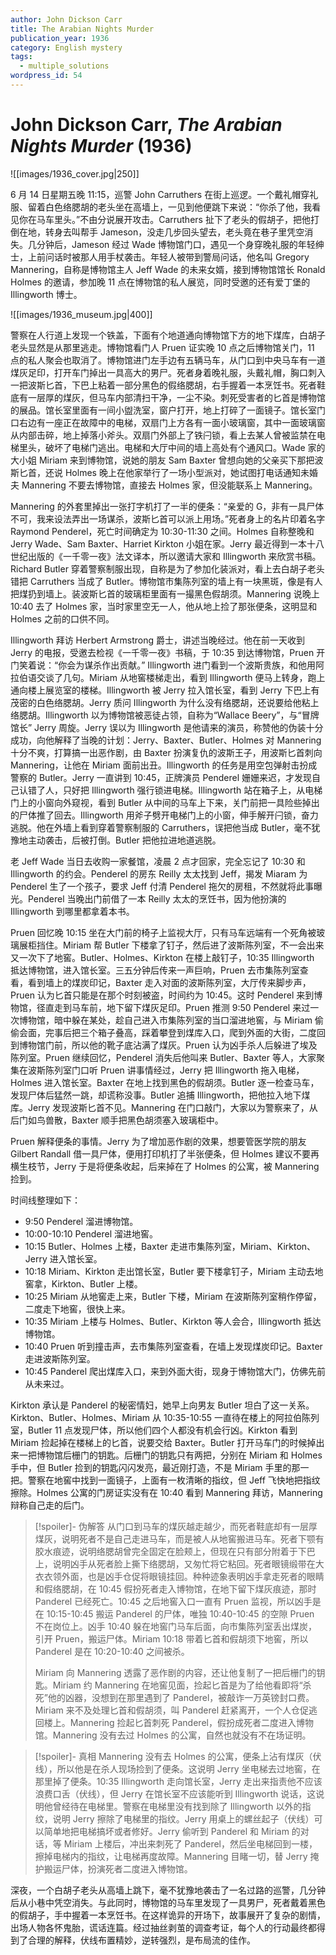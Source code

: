```yaml
---
author: John Dickson Carr
title: The Arabian Nights Murder
publication_year: 1936
category: English mystery
tags:
  - multiple_solutions
wordpress_id: 54
---
```


# John Dickson Carr, <i>The Arabian Nights Murder</i> (1936)

![[images/1936_cover.jpg|250]]

6 月 14 日星期五晚 11:15，巡警 John Carruthers 在街上巡逻。一个戴礼帽穿礼服、留着白色络腮胡的老头坐在高墙上，一见到他便跳下来说：“你杀了他，我看见你在马车里头。”不由分说展开攻击。Carruthers 扯下了老头的假胡子，把他打倒在地，转身去叫帮手 Jameson，没走几步回头望去，老头竟在巷子里凭空消失。几分钟后，Jameson 经过 Wade 博物馆门口，遇见一个身穿晚礼服的年轻绅士，上前问话时被那人用手杖袭击。年轻人被带到警局问话，他名叫 Gregory Mannering，自称是博物馆主人 Jeff Wade 的未来女婿，接到博物馆馆长 Ronald Holmes 的邀请，参加晚 11 点在博物馆的私人展览，同时受邀的还有爱丁堡的 Illingworth 博士。

![[images/1936_museum.jpg|400]]

警察在人行道上发现一个铁盖，下面有个地道通向博物馆下方的地下煤库，白胡子老头显然是从那里逃走。博物馆看门人 Pruen 证实晚 10 点之后博物馆关门，11 点的私人聚会也取消了。博物馆进门左手边有五辆马车，从门口到中央马车有一道煤灰足印，打开车门掉出一具高大的男尸。死者身着晚礼服，头戴礼帽，胸口刺入一把波斯匕首，下巴上粘着一部分黑色的假络腮胡，右手握着一本烹饪书。死者鞋底有一层厚的煤灰，但马车内部清扫干净，一尘不染。刺死受害者的匕首是博物馆的展品。馆长室里面有一间小盥洗室，窗户打开，地上打碎了一面镜子。馆长室门口右边有一座正在故障中的电梯，双扇门上方各有一面小玻璃窗，其中一面玻璃窗从内部击碎，地上掉落小斧头。双扇门外部上了铁闩锁，看上去某人曾被监禁在电梯里头，破坏了电梯门逃出。电梯和大厅中间的墙上高处有个通风口。Wade 家的大小姐 Miriam 来到博物馆，说她的朋友 Sam Baxter 曾想向她的父亲买下那把波斯匕首，还说 Holmes 晚上在他家举行了一场小型派对，她试图打电话通知未婚夫 Mannering 不要去博物馆，直接去 Holmes 家，但没能联系上 Mannering。

Mannering 的外套里掉出一张打字机打了一半的便条：“亲爱的 G，非有一具尸体不可，我来设法弄出一场谋杀，波斯匕首可以派上用场。”死者身上的名片印着名字 Raymond Penderel，死亡时间确定为 10:30-11:30 之间。Holmes 自称整晚和 Jerry Wade、Sam Baxter、Harriet Kirkton 小姐在家。Jerry 最近得到一本十八世纪出版的《一千零一夜》法文译本，所以邀请大家和 Illingworth 来欣赏书稿。Richard Butler 穿着警察制服出现，自称是为了参加化装派对，看上去白胡子老头错把 Carruthers 当成了 Butler。博物馆市集陈列室的墙上有一块黑斑，像是有人把煤扔到墙上。装波斯匕首的玻璃柜里面有一撮黑色假胡须。Mannering 说晚上 10:40 去了 Holmes 家，当时家里空无一人，他从地上捡了那张便条，这明显和 Holmes 之前的口供不同。

Illingworth 拜访 Herbert Armstrong 爵士，讲述当晚经过。他在前一天收到 Jerry 的电报，受邀去检视《一千零一夜》书稿，于 10:35 到达博物馆，Pruen 开门笑着说：“你会为谋杀作出贡献。” Illingworth 进门看到一个波斯贵族，和他用阿拉伯语交谈了几句。Miriam 从地窖楼梯走出，看到 Illingworth 便马上转身，跑上通向楼上展览室的楼梯。Illingworth 被 Jerry 拉入馆长室，看到 Jerry 下巴上有茂密的白色络腮胡。Jerry 质问 Illingworth 为什么没有络腮胡，还说要给他粘上络腮胡。Illingworth 以为博物馆被恶徒占领，自称为“Wallace Beery”，与“冒牌馆长” Jerry 周旋。Jerry 误以为 Illingworth 是他请来的演员，称赞他的伪装十分成功，向他解释了当晚的计划：Jerry、Baxter、Butler、Holmes 对 Mannering 十分不爽，打算搞一出恶作剧，由 Baxter 扮演复仇的波斯王子，用波斯匕首刺向 Mannering，让他在 Miriam 面前出丑。Illingworth 的任务是用空包弹射击扮成警察的 Butler。Jerry 一直讲到 10:45，正牌演员 Penderel 姗姗来迟，才发现自己认错了人，只好把 Illingworth 强行锁进电梯。Illingworth 站在箱子上，从电梯门上的小窗向外窥视，看到 Butler 从中间的马车上下来，关门前把一具险些掉出的尸体推了回去。Illingworth 用斧子劈开电梯门上的小窗，伸手解开闩锁，奋力逃脱。他在外墙上看到穿着警察制服的 Carruthers，误把他当成 Butler，毫不犹豫地主动袭击，后被打倒。Butler 把他拉进地道逃脱。

老 Jeff Wade 当日去收购一家餐馆，凌晨 2 点才回家，完全忘记了 10:30 和 Illingworth 的约会。Penderel 的房东 Reilly 太太找到 Jeff，揭发 Miaram 为 Penderel 生了一个孩子，要求 Jeff 付清 Penderel 拖欠的房租，不然就将此事曝光。Penderel 当晚出门前借了一本 Reilly 太太的烹饪书，因为他扮演的 Illingworth 到哪里都拿着本书。

Pruen 回忆晚 10:15 坐在大门前的椅子上监视大厅，只有马车远端有一个死角被玻璃展柜挡住。Miriam 帮 Butler 下楼拿了钉子，然后进了波斯陈列室，不一会出来又一次下了地窖。Butler、Holmes、Kirkton 在楼上敲钉子，10:35 Illingworth 抵达博物馆，进入馆长室。三五分钟后传来一声巨响，Pruen 去市集陈列室查看，看到墙上的煤炭印记，Baxter 走入对面的波斯陈列室，大厅传来脚步声，Pruen 认为匕首只能是在那个时刻被盗，时间约为 10:45。这时 Penderel 来到博物馆，径直走到马车前，地下留下煤灰足印。Pruen 推测 9:50 Penderel 来过一次博物馆，暗中躲在某处，趁自己进入市集陈列室的当口溜进地窖，与 Miriam 偷偷会面，完事后把三个箱子叠高，踩着攀登到煤库入口，爬到外面的大街，二度回到博物馆门前，所以他的靴子底沾满了煤灰。Pruen 认为凶手杀人后躲进了埃及陈列室。Pruen 继续回忆，Penderel 消失后他叫来 Butler、Baxter 等人，大家聚集在波斯陈列室门口听 Pruen 讲事情经过，Jerry 把 Illingworth 拖入电梯，Holmes 进入馆长室。Baxter 在地上找到黑色的假胡须。Butler 逐一检查马车，发现尸体后猛然一跳，却谎称没事。Butler 追捕 Illingworth，把他拉入地下煤库。Jerry 发现波斯匕首不见。Mannering 在门口敲门，大家以为警察来了，从后门如鸟兽散，Baxter 顺手把黑色胡须塞入玻璃柜中。

Pruen 解释便条的事情。Jerry 为了增加恶作剧的效果，想要管医学院的朋友 Gilbert Randall 借一具尸体，便用打印机打了半张便条，但 Holmes 建议不要再横生枝节，Jerry 于是将便条收起，后来掉在了 Holmes 的公寓，被 Mannering 捡到。

时间线整理如下：
* 9:50 Penderel 溜进博物馆。
* 10:00-10:10 Penderel 溜进地窖。
* 10:15 Butler、Holmes 上楼，Baxter 走进市集陈列室，Miriam、Kirkton、Jerry 进入馆长室。
* 10:18 Miriam、Kirkton 走出馆长室，Butler 要下楼拿钉子，Miriam 主动去地窖拿，Kirkton、Butler 上楼。
* 10:25 Miriam 从地窖走上来，Butler 下楼，Miriam 在波斯陈列室稍作停留，二度走下地窖，很快上来。
* 10:35 Miriam 上楼与 Holmes、Butler、Kirkton 等人会合，Illingworth 抵达博物馆。
* 10:40 Pruen 听到撞击声，去市集陈列室查看，在墙上发现煤炭印记。Baxter 走进波斯陈列室。
* 10:45 Panderel 爬出煤库入口，来到外面大街，现身于博物馆大门，仿佛先前从未来过。

Kirkton 承认是 Panderel 的秘密情妇，她早上向男友 Butler 坦白了这一关系。Kirkton、Butler、Holmes、Miriam 从 10:35-10:55 一直待在楼上的阿拉伯陈列室，Butler 11 点发现尸体，所以他们四个人都没有机会行凶。Kirkton 看到 Miriam 捡起掉在楼梯上的匕首，说要交给 Baxter。Butler 打开马车门的时候掉出来一把博物馆后栅门的钥匙。后栅门的钥匙只有两把，分别在 Miriam 和 Holmes 手中，但 Butler 捡到的钥匙闪闪发亮，最近刚打造，不是 Miriam 手里的那一把。警察在地窖中找到一面镜子，上面有一枚清晰的指纹，但 Jeff 飞快地把指纹擦除。Holmes 公寓的门房证实没有在 10:40 看到 Mannering 拜访，Mannering 辩称自己走的后门。

> [!spoiler]- 伪解答
> 从门口到马车的煤灰越走越少，而死者鞋底却有一层厚煤灰，说明死者不是自己走进马车，而是被人从地窖搬进马车。死者下颚有胶水痕迹，说明络腮胡曾完全固定在脸颊上，但现在只有部分附着于下巴上，说明凶手从死者脸上撕下络腮胡，又匆忙将它粘回。死者眼镜缎带在大衣衣领外面，也是凶手仓促将眼镜挂回。种种迹象表明凶手拿走死者的眼睛和假络腮胡，在 10:45 假扮死者走入博物馆，在地下留下煤灰痕迹，那时 Panderel 已经死亡。10:45 之后地窖入口一直有 Pruen 监视，所以凶手是在 10:15-10:45 搬运 Panderel 的尸体，唯独 10:40-10:45 的空隙 Pruen 不在岗位上。凶手 10:40 躲在地窖门马车后面，向市集陈列室丢出煤炭，引开 Pruen，搬运尸体。Miriam 10:18 带着匕首和假胡须下地窖，所以 Panderel 是在 10:20-10:40 之间被杀。
> 
> Miriam 向 Mannering 透露了恶作剧的内容，还让他复制了一把后栅门的钥匙。Miriam 约 Mannering 在地窖见面，捡起匕首是为了给他看即将“杀死”他的凶器，没想到在那里遇到了 Panderel，被敲诈一万英镑封口费。Miriam 来不及处理匕首和假胡须，叫 Panderel 赶紧离开，一个人仓促逃回楼上。Mannering 捡起匕首刺死 Panderel，假扮成死者二度进入博物馆。Mannering 没有去过 Holmes 的公寓，自然也就没有不在场证明。

> [!spoiler]- 真相
> Mannering 没有去 Holmes 的公寓，便条上沾有煤灰（伏线），所以他是在杀人现场捡到了便条。这说明 Jerry 坐电梯去过地窖，在那里掉了便条。10:35 Illingworth 走向馆长室，Jerry 走出来指责他不应该浪费口舌（伏线），但 Jerry 在馆长室不应该能听到 Illingworth 说话，这说明他曾经待在电梯里。警察在电梯里没有找到除了 Illingworth 以外的指纹，说明 Jerry 擦除了电梯里的指纹。Jerry 用桌上的螺丝起子（伏线）可以简单地把电梯搞坏或者修好。Jerry 偷听到 Panderel 和 Miriam 的对话，等 Miriam 上楼后，冲出来刺死了 Panderel，然后坐电梯回到一楼，擦掉电梯内的指纹，让电梯再度故障。Mannering 目睹一切，替 Jerry 掩护搬运尸体，扮演死者二度进入博物馆。

深夜，一个白胡子老头从高墙上跳下，毫不犹豫地袭击了一名过路的巡警，几分钟后从小巷中凭空消失。与此同时，博物馆的马车里发现了一具男尸，死者戴着黑色的假胡子，手中握着一本烹饪书。在这样诡异的开场下，故事展开了复杂的剧情，出场人物各怀鬼胎，谎话连篇。经过抽丝剥茧的调查考证，每个人的行动最终都得到了合理的解释，伏线布置精妙，逆转强烈，是布局流的佳作。